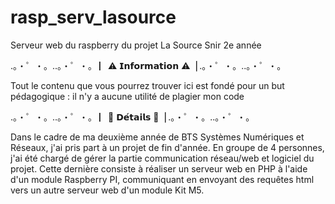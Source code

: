 # rasp_serv_lasource
Serveur web du raspberry du projet La Source Snir 2e année

.。・゜・。..。・゜・。
 ▏⚠️ 𝗜𝗻𝗳𝗼𝗿𝗺𝗮𝘁𝗶𝗼𝗻 ⚠️▕
.。・゜・。..。・゜・。

Tout le contenu que vous pourrez trouver ici est fondé pour un but pédagogique : il n'y a aucune utilité de plagier mon code

.。・゜・。..。・゜・。
 ▏📝  𝗗𝗲́𝘁𝗮𝗶𝗹𝘀   📝▕
.。・゜・。..。・゜・。

Dans le cadre de ma deuxième année de BTS Systèmes Numériques et Réseaux, j'ai pris part à un projet de fin d'année.
En groupe de 4 personnes, j'ai été chargé de gérer la partie communication réseau/web et logiciel du projet.
Cette dernière consiste à réaliser un serveur web en PHP à l'aide d'un module Raspberry PI, communiquant en envoyant des requêtes html vers un autre serveur web d'un module Kit M5.

